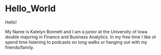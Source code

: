 # Hello_World 

Hello!

My Name is Katelyn Bonnett and I am a junior at the University of Iowa double majoring in Finance and Business Analytics. In my free time I like ot spend time listening to podcasts on long walks or hanging out with my friends/family.
  
